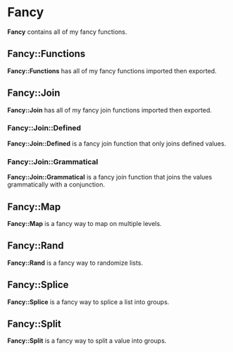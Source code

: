 <h1>Fancy</h1>

**Fancy** contains all of my fancy functions.

<h2>Fancy::Functions</h2>

**Fancy::Functions** has all of my fancy functions imported then exported.

<h2>Fancy::Join</h2>

**Fancy::Join** has all of my fancy join functions imported then exported.

<h3>Fancy::Join::Defined</h3>

**Fancy::Join::Defined** is a fancy join function that only joins defined values.

<h3>Fancy::Join::Grammatical</h3>

**Fancy::Join::Grammatical** is a fancy join function that joins the values grammatically with a conjunction.

<h2>Fancy::Map</h2>

**Fancy::Map** is a fancy way to map on multiple levels.

<h2>Fancy::Rand</h2>

**Fancy::Rand** is a fancy way to randomize lists.

<h2>Fancy::Splice</h2>

**Fancy::Splice** is a fancy way to splice a list into groups.

<h2>Fancy::Split</h2>

**Fancy::Split** is a fancy way to split a value into groups.
